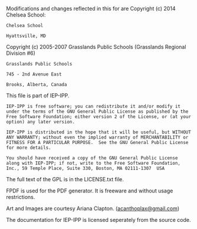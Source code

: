 Modifications and changes reflected in this for are Copyright (c) 2014 Chelsea School:

	Chelsea School

	Hyattsville, MD


Copyright (c) 2005-2007 Grasslands Public Schools (Grasslands Regional Division #6)

	Grasslands Public Schools
	
	745 - 2nd Avenue East
	
	Brooks, Alberta, Canada

This file is part of IEP-IPP.

	IEP-IPP is free software; you can redistribute it and/or modify it under the terms of the GNU General Public License as published by the Free Software Foundation; either version 2 of the License, or (at your option) any later version.

    IEP-IPP is distributed in the hope that it will be useful, but WITHOUT ANY WARRANTY; without even the implied warranty of MERCHANTABILITY or FITNESS FOR A PARTICULAR PURPOSE.  See the GNU General Public License for more details.

    You should have received a copy of the GNU General Public License along with IEP-IPP; if not, write to the Free Software Foundation, Inc., 59 Temple Place, Suite 330, Boston, MA 02111-1307  USA

The full text of the GPL is in the LICENSE.txt file.


FPDF is used for the PDF generator. It is freeware and without usage restrictions.

Art and Images are courtesy Ariana Clapton. (acanthoplax@gmail.com)

The documentation for IEP-IPP is licensed seperately from the source code.